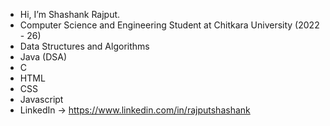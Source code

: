 - Hi, I’m Shashank Rajput.
- Computer Science and Engineering Student at Chitkara University (2022 - 26)
- Data Structures and Algorithms
- Java (DSA)
- C
- HTML
- CSS
- Javascript
- LinkedIn -> https://www.linkedin.com/in/rajputshashank

<!---
rajputshashank003/rajputshashank003 is a ✨ special ✨ repository because its `README.md` (this file) appears on your GitHub profile.
You can click the Preview link to take a look at your changes.
--->
